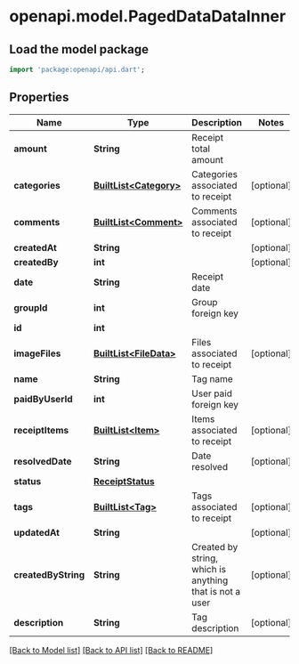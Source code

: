 # openapi.model.PagedDataDataInner

## Load the model package
```dart
import 'package:openapi/api.dart';
```

## Properties
Name | Type | Description | Notes
------------ | ------------- | ------------- | -------------
**amount** | **String** | Receipt total amount | 
**categories** | [**BuiltList&lt;Category&gt;**](Category.md) | Categories associated to receipt | [optional] 
**comments** | [**BuiltList&lt;Comment&gt;**](Comment.md) | Comments associated to receipt | [optional] 
**createdAt** | **String** |  | [optional] 
**createdBy** | **int** |  | [optional] 
**date** | **String** | Receipt date | 
**groupId** | **int** | Group foreign key | 
**id** | **int** |  | 
**imageFiles** | [**BuiltList&lt;FileData&gt;**](FileData.md) | Files associated to receipt | [optional] 
**name** | **String** | Tag name | 
**paidByUserId** | **int** | User paid foreign key | 
**receiptItems** | [**BuiltList&lt;Item&gt;**](Item.md) | Items associated to receipt | [optional] 
**resolvedDate** | **String** | Date resolved | [optional] 
**status** | [**ReceiptStatus**](ReceiptStatus.md) |  | 
**tags** | [**BuiltList&lt;Tag&gt;**](Tag.md) | Tags associated to receipt | [optional] 
**updatedAt** | **String** |  | [optional] 
**createdByString** | **String** | Created by string, which is anything that is not a user | [optional] 
**description** | **String** | Tag description | [optional] 

[[Back to Model list]](../README.md#documentation-for-models) [[Back to API list]](../README.md#documentation-for-api-endpoints) [[Back to README]](../README.md)


